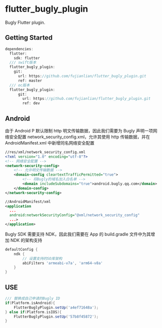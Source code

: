 # flutter_bugly_plugin

Bugly Flutter plugin.

## Getting Started

```dart
dependencies:
  flutter:
    sdk: flutter
  /// swift版本
  flutter_bugly_plugin:
    git:
      url: https://github.com/fujianlian/flutter_bugly_plugin.git
      ref: master
  /// oc版本
  flutter_bugly_plugin:
      git:
        url: https://github.com/fujianlian/flutter_bugly_plugin.git
        ref: dev
```

## Android 

由于 Android P 默认限制 http 明文传输数据，因此我们需要为 Bugly 声明一项网络安全配置 network_security_config.xml，允许其使用 http 传输数据，并在 AndroidManifest.xml 中新增同名网络安全配置

```xml
//res/xml/network_security_config.xml
<?xml version="1.0" encoding="utf-8"?>
<!-- 网络安全配置 --> 
<network-security-config>
    <!-- 允许明文传输数据 -->  
    <domain-config cleartextTrafficPermitted="true">
        <!-- 将Bugly的域名加入白名单 --> 
        <domain includeSubdomains="true">android.bugly.qq.com</domain>
    </domain-config>
</network-security-config>

//AndroidManifest/xml
<application
  ...
  android:networkSecurityConfig="@xml/network_security_config"
  ...>
</application>
```

Bugly SDK 需要支持 NDK，因此我们需要在 App 的 build.gradle 文件中为其增加 NDK 的架构支持


```groovy
defaultConfig {
    ndk {
        // 设置支持的SO库架构
        abiFilters 'armeabi-v7a', 'arm64-v8a'
    }
}
```

## USE


```groovy
/// 替换成自己申请的Bugly ID
if(Platform.isAndroid){
    FlutterBuglyPlugin.setUp('a4ef71648a');
} else if(Platform.isIOS){
    FlutterBuglyPlugin.setUp('57b8f45872');
}
```

